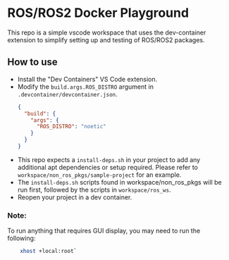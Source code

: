 # ROS/ROS2 Docker Playground

This repo is a simple vscode workspace that uses the dev-container extension to simplify setting up and testing of ROS/ROS2 packages.

## How to use

- Install the "Dev Containers" VS Code extension.
- Modify the `build.args.ROS_DISTRO` argument in `.devcontainer/devcontainer.json`.
  ```json
  {
    "build": {
      "args": {
        "ROS_DISTRO": "noetic"
      }
    }
  }
  ```
- This repo expects a `install-deps.sh` in your project to add any additional apt dependencies or setup required. Please refer to `workspace/non_ros_pkgs/sample-project` for an example.
- The `install-deps.sh` scripts found in workspace/non_ros_pkgs will be run first, followed by the scripts in `workspace/ros_ws`.
- Reopen your project in a dev container.

### Note:

To run anything that requires GUI display, you may need to run the following:

```bash
    xhost +local:root`
```
